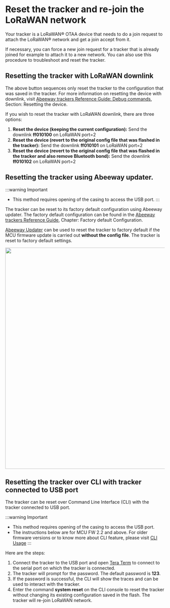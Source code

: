 
# Reset the tracker and re-join the LoRaWAN network

Your tracker is a LoRaWAN® OTAA device that needs to do a join request to attach the LoRaWAN® network and get a join accept from it.<br/>

If necessary, you can force a new join request for a tracker that is already joined for example to attach it to a new network. You can also use this procedure to troubleshoot and reset the tracker.

## Resetting the tracker with LoRaWAN downlink

The above button sequences only reset the tracker to the configuration that was saved in the tracker. For more information on resetting the device with downlink, visit [Abeeway trackers Reference Guide: Debug commands](/AbeewayRefGuide/downlink-messages/debug-commands/), Section: Resetting the device.

If you wish to reset the tracker with LoRaWAN downlink, there are three options:

1. **Reset the device (keeping the current configuration):** Send the downlink **ff010100** on LoRaWAN port=2 
2. **Reset the device (revert to the original config file that was flashed in the tracker):** Send the downlink **ff010101** on LoRaWAN port=2
3. **Reset the device (revert to the original config file that was flashed in the tracker and also remove Bluetooth bond):** Send the downlink **ff010102** on LoRaWAN port=2

## Resetting the tracker using Abeeway updater.

:::warning Important
* This method requires opening of the casing to access the USB port.
:::

The tracker can be reset to its factory default configuration using Abeeway updater. The factory default configuration can be found in the [Abeeway trackers Reference Guide](/D-Reference/DocLibrary_R/AbeewayTrackers_R.md#reference-guides-and-tools), Chapter: Factory default Configuration.

[Abeeway Updater](../../D-Reference/AbeewayFirmwareUpdate_R/) can be used to reset the tracker to factory default if the MCU firmware update is carried out <b>without the config file</b>. The tracker is reset to factory default settings. 

<img src="../../C-Procedure-Topics/ReDoJoinRequestSB_T/images/abw_updater_factory_reset.png" width="700" border="0" />

## Resetting the tracker over CLI with tracker connected to USB port
The tracker can be reset over Command Line Interface (CLI) with the tracker connected to USB port.

:::warning Important
* This method requires opening of the casing to access the USB port.
* The instructions below are for MCU FW 2.2 and above. For older firmware versions or to know more about CLI feature, please visit [CLI Usage](../../../troubleshooting-support/UsingCLI_R)
:::

Here are the steps:

1. Connect the tracker to the USB port and open [Tera Term](https://ttssh2.osdn.jp/index.html.en) to connect to the serial port on which the tracker is connected.
2. The tracker will prompt for the password. The default password is **123**.
3. If the password is successful, the CLI will show the traces and can be used to interact with the tracker.
4. Enter the command **system reset** on the CLI console to reset the tracker without changing its existing configuration saved in the flash. The tracker will re-join LoRaWAN network.
